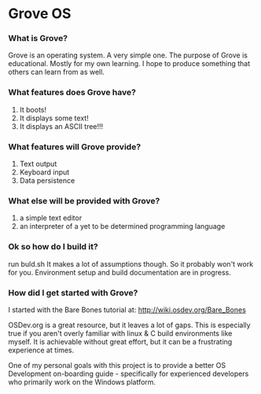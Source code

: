 # Grove OS

### What is Grove? 
Grove is an operating system. A very simple one. The purpose of Grove is educational. Mostly for my own learning. I hope to produce something that others can learn from as well.

### What features does Grove have?
1. It boots!
2. It displays some text!
3. It displays an ASCII tree!!!

### What features will Grove provide?
1. Text output
2. Keyboard input
3. Data persistence

### What else will be provided with Grove?
1. a simple text editor
2. an interpreter of a yet to be determined programming language

### Ok so how do I build it?
run buld.sh
It makes a lot of assumptions though. So it probably won't work for you. Environment setup and build documentation are in progress.

### How did I get started with Grove?
I started with the Bare Bones tutorial at: http://wiki.osdev.org/Bare_Bones

OSDev.org is a great resource, but it leaves a lot of gaps. This is especially true if you aren't overly familiar with linux & C build environments like myself.  It is achievable without great effort, but it can be a frustrating experience at times. 

One of my personal goals with this project is to provide a better OS Development on-boarding guide - specifically for experienced developers who primarily work on the Windows platform.
